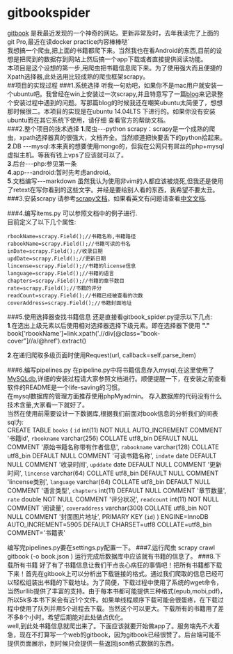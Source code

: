 # gitbookspider
[ gitbook](https://www.gitbook.com/) 是我最近发现的一个神奇的网站。更新非常及时，去年我读完了上面的git Pro,最近在读docker practice内容棒棒哒`  
我想搞一个爬虫,把上面的书籍都爬下来。当然我也在看Android的东西,目前的设想是把爬到的数据存到网站上然后搞一个app下载或者直接提供阅读功能。  
本项目是这个设想的第一步,用爬虫把书籍信息爬下来。为了使用强大而且便捷的Xpath选择器,此处选用比较成熟的爬虫框架scrapy。  
##项目的实现过程
###1.系统选择
  听我一句劝吧，如果你不是mac用户就安装一个ubuntu吧。我曾经在win上安装过一次scrapy,并且特意写了一篇[blog](http://www.trumanliu.com/windows-scrapy-install/)来记录整个安装过程中遇到的问题。写那篇blog的时候我还在嘲笑ubuntu太简便了，想想那时候很二。本项目的实现是在ubuntu 14.04LTS 下进行的。如果你没有安装ubuntu而在其它系统下使用，请仔细
查看官方的帮助文档。  
###2.整个项目的技术选择
  **1**.爬虫---python scrapy：scrapy是一个成熟的爬虫，xpath选择器真的很强大，文档齐全。当然顺道把快要丢下的python拾起来。    
  **2**.DB ---mysql:本来真的想要使用mongo的，但我在公网只有屌丝的php+mysql虚拟主机。等我有钱上vps了应该就可以了。  
  **3**.后台---php:参见第一条  
  **4**.app---android:暂时先考虑android。  
  **5**.文档编写---markdown 虽然我认为使用非vim的人都应该被烧死,但我还是使用了retext在写你看到的这些文字。并经是要给别人看的东西，我希望不要太丑。
###3.安装scrapy
  请参考[scrapy文档](http://doc.scrapy.org/en/0.24/)，如果看英文有问题请查看[中文文档](http://scrapy-chs.readthedocs.org/zh_CN/0.24/).
   
###4.编写items.py
  可以参照文档中的例子进行.     
  目前定义了以下几个属性:  
  
    rbookName=scrapy.Field();//书籍名称,书籍路径
    rabookName=scrapy.Field();//书籍可读的书名
    inDate=scrapy.Field();//收录日期
    updDate=scrapy.Field();//更新日期
    lincense=scrapy.Field();//书籍的license信息
    language=scrapy.Field();//书籍的语言
    chapters=scrapy.Field();//书籍的章节数目
    rate=scrapy.Field();//书籍的评分
    readCount=scrapy.Field();//书籍已经被查看的次数
    coverAddress=scrapy.Field();//书籍封面地址
###5.使用选择器查找书籍信息
还是直接看gitbook_spider.py提示以下几点:  
**1**.在选出上级元素以后使用相对选择器选择下级元素。即在选择器下使用 **"."**
    book['rbookName']=link.xpath('.//div[@class="book-cover"]//a/@href').extract()  
    
**2**.在递归爬取多级页面时使用Request(url, callback=self.parse_item)

###6.编写pipelines.py
在pipeline.py中将书籍信息存入mysql,在这里使用了[MySQLdb](http://sourceforge.net/projects/mysql-python/),详细的安装过程请大家参照文档进行。顺便提醒一下，在安装之前查看软件的README是一个life-saving的习惯。  
在mysql数据库的管理方面推荐使用phpMyadmin。
存入数据库的代码没有什么技术含量,大家看一下就好了。   
当然在使用前需要设计一下数据库,根据我们前面对book信息的分析我们的间表sql为:  
    CREATE TABLE `books` (
 `id` int(11) NOT NULL AUTO_INCREMENT COMMENT '书籍id',
 `rbookname` varchar(256) COLLATE utf8_bin DEFAULT NULL COMMENT '原始书籍名称带有作者信息',
 `rabookname` varchar(128) COLLATE utf8_bin DEFAULT NULL COMMENT '可读书籍名称',
 `indate` date DEFAULT NULL COMMENT '收录时间',
 `upddate` date DEFAULT NULL COMMENT '更新时间',
 `lincense` varchar(64) COLLATE utf8_bin DEFAULT NULL COMMENT 'lincense类别',
 `language` varchar(64) COLLATE utf8_bin DEFAULT NULL COMMENT '语言类型',
 `chapters` int(11) DEFAULT NULL COMMENT '章节数量',
 `rate` double NOT NULL COMMENT '评分状况',
 `readcount` int(11) NOT NULL COMMENT '阅读量',
 `coveraddress` varchar(300) COLLATE utf8_bin NOT NULL COMMENT '封面图片地址',
 PRIMARY KEY (`id`)
) ENGINE=InnoDB AUTO_INCREMENT=5905 DEFAULT CHARSET=utf8 COLLATE=utf8_bin COMMENT='书籍表'  

编写完pipelines.py要在settings.py配置一下。
###7.运行爬虫
    scrapy crawl gitbook (-o book.json )  运行完成后数据库中应该就有书籍的信息了。
###8.下载所有书籍
好了有了书籍信息让我们干点丧心病狂的事情吧！把所有书籍都下载下来！首先在gitbook上可以分析出下载链接的格式。通过我们爬取的信息已经可以轻松组装出书籍的下载地址。为了简便，下载过程中使用了系统的wget命令，当然urllib提供了丰富的支持。由于每本书都可能提供三种格式(epub,mobi,pdf)，所以5k多本书下来会有近1个文件。如果单线程顺序下载可能会很蛋疼，在下载过程中使用了队列并用5个进程去下载。当然这个可以更大。下载所有的书籍用了差不多8个小时。希望后期能对此处做点优化。  
   well,到此处书籍信息就爬出来了。下面应该就要开始做app了。服务端先不大着急，现在不打算写一个web的gitbook，因为gitbook已经很赞了。后台端可能不提供页面展示，到时候只会提供一些返回json格式数据的东西。
     

 